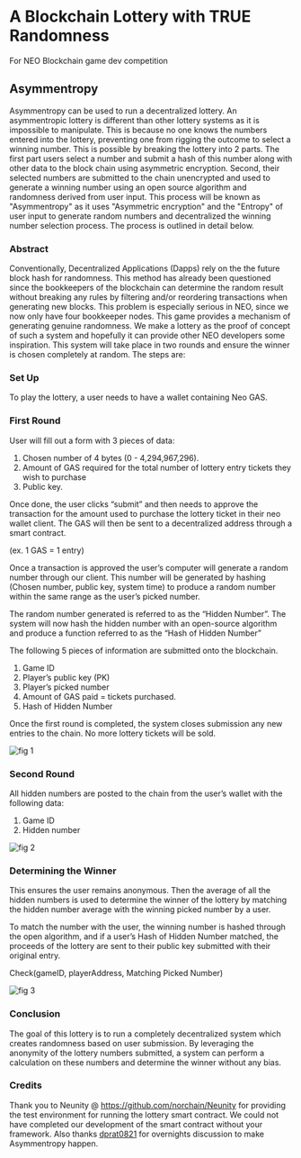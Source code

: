 # A Blockchain Lottery with TRUE Randomness
For NEO Blockchain game dev competition

## Asymmentropy

Asymmentropy can be used to run a decentralized lottery. An asymmentropic lottery is different than other lottery systems as it is impossible to manipulate. This is because no one knows the numbers entered into the lottery, preventing one from rigging the outcome to select a winning number. This is possible by breaking the lottery into 2 parts. The first part users select a number and submit a hash of this number along with other data to the block chain using asymmetric encryption. Second, their selected numbers are submitted to the chain unencrypted and used to generate a winning number using an open source algorithm and randomness derived from user input. This process will be known as "Asymmentropy" as it uses "Asymmetric encryption" and the "Entropy" of user input to generate random numbers and decentralized the winning number selection process. The process is outlined in detail below. 


### Abstract

Conventionally, Decentralized Applications (Dapps) rely on the the future block hash for randomness. This method has already been questioned since the bookkeepers of the blockchain can determine the random result without breaking any rules by filtering and/or reordering transactions when generating new blocks. This problem is especially serious in NEO, since we now only have four bookkeeper nodes.
This game provides a mechanism of generating genuine randomness. We make a lottery as the proof of concept of such a system and hopefully it can provide other NEO developers some inspiration.
This system will take place in two rounds and ensure the winner is chosen completely at random. The steps are:

### Set Up

To play the lottery, a user needs to have a wallet containing Neo GAS.

### First Round

User will fill out a form with 3 pieces of data:

1. Chosen number of 4 bytes (0 - 4,294,967,296).
2. Amount of GAS required for the total number of lottery entry tickets they wish to purchase
3. Public key.

Once done, the user clicks “submit” and then needs to approve the transaction for the amount used to purchase the lottery ticket in their neo wallet client. The GAS will then be sent to a decentralized address through a smart contract. 

(ex. 1 GAS = 1 entry)

Once a transaction is approved the user’s computer will generate a random number through our client. This number will be generated by hashing (Chosen number, public key, system time) to produce a random number within the same range as the user’s picked number. 

The random number generated is referred to as the “Hidden Number”. The system will now hash the hidden number with an open-source algorithm and produce a function referred to as the “Hash of Hidden Number”

The following 5 pieces of information are submitted onto the blockchain. 

1. Game ID
2. Player’s public key (PK)
3. Player’s picked number
4. Amount of GAS paid = tickets purchased.
5. Hash of Hidden Number


Once the first round is completed, the system closes submission any new entries to the chain. No more lottery tickets will be sold. 

![fig 1](https://user-images.githubusercontent.com/19856234/44312095-e40e7080-a3c0-11e8-8b8d-7bc91ff8b304.PNG)



### Second Round

All hidden numbers are posted to the chain from the user’s wallet with the following data:

1. Game ID
2. Hidden number


![fig 2](https://user-images.githubusercontent.com/19856234/44312099-e670ca80-a3c0-11e8-9024-9bf28b99212c.PNG)



### Determining the Winner

This ensures the user remains anonymous. Then the average of all the hidden numbers is used to determine the winner of the lottery by matching the hidden number average with the winning picked number by a user.

To match the number with the user, the winning number is hashed through the open algorithm, and if a user’s  Hash of Hidden Number matched, the proceeds of the lottery are sent to their public key submitted with their original entry. 

Check(gameID, playerAddress, Matching Picked Number)


![fig 3](https://user-images.githubusercontent.com/19856234/44312100-ea9ce800-a3c0-11e8-9955-11e90d042a52.PNG)



### Conclusion

The goal of this lottery is to run a completely decentralized system which creates randomness based on user submission. By leveraging the anonymity of the lottery numbers submitted, a system can perform a calculation on these numbers and determine the winner without any bias. 




### Credits

Thank you to Neunity @ https://github.com/norchain/Neunity for providing the test environment for running the lottery smart contract. We could not have completed our development of the smart contract without your framework. Also thanks [dprat0821](https://github.com/dprat0821) for overnights discussion to make Asymmentropy happen.


